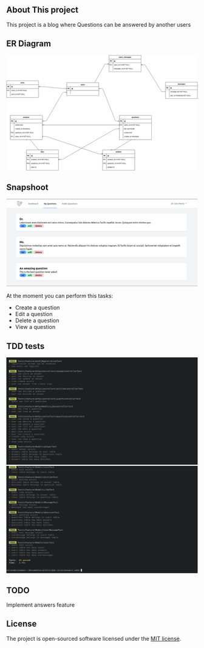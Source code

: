 

## About This project

This project is a blog where Questions can be answered by another users

## ER Diagram

![ER Diagram](https://raw.githubusercontent.com/cinnamon17/answers/master/diagrama_er.png)

## Snapshoot

![Blog answers](https://raw.githubusercontent.com/cinnamon17/answers/master/answers-blog.png)

At the moment you can perform this tasks:

- Create a question
- Edit a question
- Delete a question
- View a question

## TDD tests

![Test answers](https://raw.githubusercontent.com/cinnamon17/answers/master/test-answer1.png)
![Test answers](https://raw.githubusercontent.com/cinnamon17/answers/master/test-answer2.png)

## TODO

Implement answers feature

## License

The project is open-sourced software licensed under the [MIT license](https://opensource.org/licenses/MIT).
